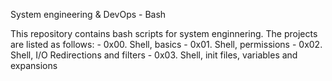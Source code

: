 System engineering & DevOps - Bash


This repository contains bash scripts for system enginnering. The projects are listed as follows: 
    - 0x00. Shell, basics
    - 0x01. Shell, permissions 
    - 0x02. Shell, I/O Redirections and filters
    - 0x03. Shell, init files, variables and expansions